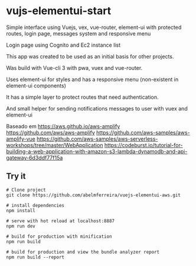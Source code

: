 # vujs-elementui-start
Simple interface using Vuejs, vex, vue-router, element-ui with protected routes, login page, messages system and responsive menu

Login page using Cognito and Ec2 instance list

This app was created to be used as an initial basis for other projects.

Was build with Vue-cli 3 with pwa, vuex and vue-router.

Uses element-ui for styles and has a responsive menu (non-existent in element-ui components)

It has a simple layer to protect routes that need authentication.

And small helper for sending notifications messages to user with vuex and element-ui



Baseado em 
https://aws.github.io/aws-amplify
https://github.com/aws/aws-amplify
https://github.com/aws-samples/aws-amplify-vue
https://github.com/aws-samples/aws-serverless-workshops/tree/master/WebApplication
https://codeburst.io/tutorial-for-building-a-web-application-with-amazon-s3-lambda-dynamodb-and-api-gateway-6d3ddf77f15a



## Try it
````
# Clone project
git clone https://github.com/abelmferreira/vuejs-elementui-aws.git

# install dependencies
npm install

# serve with hot reload at localhost:8887
npm run dev

# build for production with minification
npm run build

# build for production and view the bundle analyzer report
npm run build --report
````